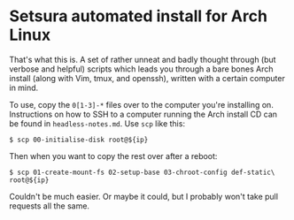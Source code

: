 Setsura automated install for Arch Linux
========================================

That's what this is. A set of rather unneat and badly thought through (but
verbose and helpful) scripts which leads you through a bare bones Arch install
(along with Vim, tmux, and openssh), written with a certain computer in mind.

To use, copy the `0[1-3]-*` files over to the computer you're installing on.
Instructions on how to SSH to a computer running the Arch install CD can be
found in `headless-notes.md`. Use `scp` like this:

    $ scp 00-initialise-disk root@${ip}

Then when you want to copy the rest over after a reboot:

    $ scp 01-create-mount-fs 02-setup-base 03-chroot-config def-static\
    root@${ip}

Couldn't be much easier. Or maybe it could, but I probably won't take pull
requests all the same.
